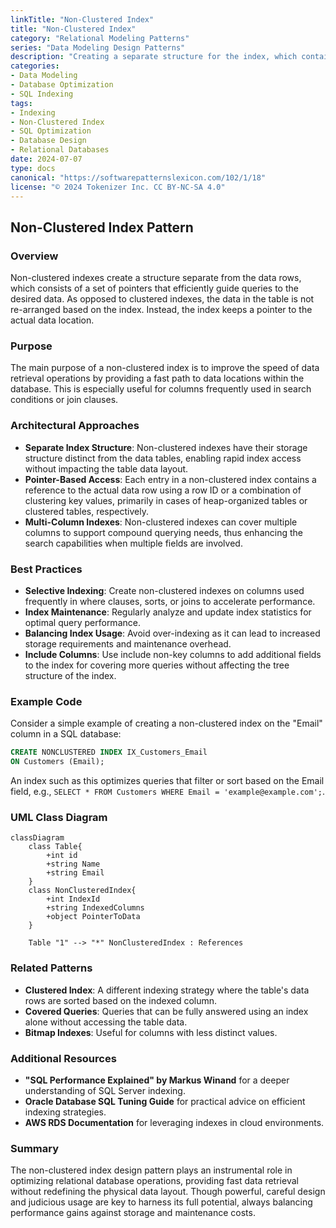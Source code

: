 ```yaml
---
linkTitle: "Non-Clustered Index"
title: "Non-Clustered Index"
category: "Relational Modeling Patterns"
series: "Data Modeling Design Patterns"
description: "Creating a separate structure for the index, which contains pointers to the data rows in a database, optimizing data retrieval operations."
categories:
- Data Modeling
- Database Optimization
- SQL Indexing
tags:
- Indexing
- Non-Clustered Index
- SQL Optimization
- Database Design
- Relational Databases
date: 2024-07-07
type: docs
canonical: "https://softwarepatternslexicon.com/102/1/18"
license: "© 2024 Tokenizer Inc. CC BY-NC-SA 4.0"
---
```


## Non-Clustered Index Pattern

### Overview

Non-clustered indexes create a structure separate from the data rows, which consists of a set of pointers that efficiently guide queries to the desired data. As opposed to clustered indexes, the data in the table is not re-arranged based on the index. Instead, the index keeps a pointer to the actual data location.

### Purpose

The main purpose of a non-clustered index is to improve the speed of data retrieval operations by providing a fast path to data locations within the database. This is especially useful for columns frequently used in search conditions or join clauses.

### Architectural Approaches

- **Separate Index Structure**: Non-clustered indexes have their storage structure distinct from the data tables, enabling rapid index access without impacting the table data layout.
- **Pointer-Based Access**: Each entry in a non-clustered index contains a reference to the actual data row using a row ID or a combination of clustering key values, primarily in cases of heap-organized tables or clustered tables, respectively.
- **Multi-Column Indexes**: Non-clustered indexes can cover multiple columns to support compound querying needs, thus enhancing the search capabilities when multiple fields are involved.

### Best Practices
- **Selective Indexing**: Create non-clustered indexes on columns used frequently in where clauses, sorts, or joins to accelerate performance.
- **Index Maintenance**: Regularly analyze and update index statistics for optimal query performance.
- **Balancing Index Usage**: Avoid over-indexing as it can lead to increased storage requirements and maintenance overhead.
- **Include Columns**: Use include non-key columns to add additional fields to the index for covering more queries without affecting the tree structure of the index.

### Example Code

Consider a simple example of creating a non-clustered index on the "Email" column in a SQL database:

```sql
CREATE NONCLUSTERED INDEX IX_Customers_Email
ON Customers (Email);
```

An index such as this optimizes queries that filter or sort based on the Email field, e.g., `SELECT * FROM Customers WHERE Email = 'example@example.com';`.

### UML Class Diagram

```mermaid
classDiagram
    class Table{
        +int id
        +string Name
        +string Email
    }
    class NonClusteredIndex{
        +int IndexId
        +string IndexedColumns
        +object PointerToData
    }
    
    Table "1" --> "*" NonClusteredIndex : References
```

### Related Patterns

- **Clustered Index**: A different indexing strategy where the table's data rows are sorted based on the indexed column.
- **Covered Queries**: Queries that can be fully answered using an index alone without accessing the table data.
- **Bitmap Indexes**: Useful for columns with less distinct values.

### Additional Resources

- **"SQL Performance Explained" by Markus Winand** for a deeper understanding of SQL Server indexing.
- **Oracle Database SQL Tuning Guide** for practical advice on efficient indexing strategies.
- **AWS RDS Documentation** for leveraging indexes in cloud environments.

### Summary

The non-clustered index design pattern plays an instrumental role in optimizing relational database operations, providing fast data retrieval without redefining the physical data layout. Though powerful, careful design and judicious usage are key to harness its full potential, always balancing performance gains against storage and maintenance costs.
